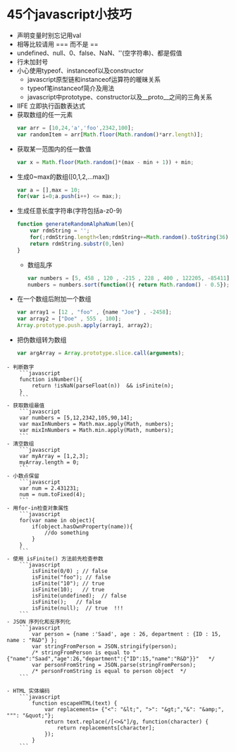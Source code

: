 # 45个javascript小技巧 #
- 声明变量时别忘记用val
- 相等比较请用 === 而不是 ==
- undefined、null、0、false、NaN、''(空字符串)、都是假值
- 行未加封号
- 小心使用typeof、instanceof以及constructor
   - javascript原型链和instanceof运算符的暖昧关系
   - typeof笔instanceof简介及用法
   - javascript中prototype、constructor以及__proto__之间的三角关系
- IIFE 立即执行函数表达式
- 获取数组的任一元素 
    ```javascript
    var arr = [10,24,'a','foo',2342,100];
    var randomItem = arr[Math.floor(Math.random()*arr.length)];
    ```
- 获取某一范围内的任一数值
    ```javascript
    var x = Math.floor(Math.random()*(max - min + 1)) + min;
  ```
- 生成0~max的数组([0,1,2,...max])
    ```javascript
    var a = [],max = 10;
    for(var i=0;a.push(i++) <= max;);
  ```
- 生成任意长度字符串(字符包括a-z0-9)
    ```javascript
    function generateRandomAlphaNum(len){
        var rdmString = '';
        for(;rdmString.length<len;rdmString+=Math.random().toString(36).substr(2));
        return rdmString.substr(0,len)
    }
    ```
  - 数组乱序
    ```javascript
    var numbers = [5, 458 , 120 , -215 , 228 , 400 , 122205, -85411];
    numbers = numbers.sort(function(){ return Math.random() - 0.5});
    ```
- 在一个数组后附加一个数组
    ```javascript
    var array1 = [12 , "foo" , {name "Joe"} , -2458];
    var array2 = ["Doe" , 555 , 100];
    Array.prototype.push.apply(array1, array2);
  ```
- 把伪数组转为数组
    ```javascript
    var argArray = Array.prototype.slice.call(arguments);
```
- 判断数字
    ```javascript
    function isNumber(){
        return !isNaN(parseFloat(n))  && isFinite(n);
    }
    ```
- 获取数组最值
    ```javascript
    var numbers = [5,12,2342,105,90,14];
    var maxInNumbers = Math.max.apply(Math, numbers);
    var mixInNumbers = Math.min.apply(Math, numbers);
    ```
- 清空数组
    ```javascript
    var myArray = [1,2,3];
    myArray.length = 0;
    ```
- 小数点保留
    ```javascript
    var num = 2.431231;
    num = num.toFixed(4);
    ```
- 用for-in检查对象属性
    ```javascript
    for(var name in object){
        if(object.hasOwnProperty(name)){
            //do something
        }
    }
    ```
- 使用 isFinite() 方法前先检查参数
    ```javascript
        isFinite(0/0) ; // false 
        isFinite("foo"); // false 
        isFinite("10"); // true 
        isFinite(10);   // true 
        isFinite(undefined);  // false 
        isFinite();   // false 
        isFinite(null);  // true  !!! 
    ```
- JSON 序列化和反序列化
    ```javascript
        var person = {name :'Saad', age : 26, department : {ID : 15, name : "R&D"} }; 
        var stringFromPerson = JSON.stringify(person); 
        /* stringFromPerson is equal to "{"name":"Saad","age":26,"department":{"ID":15,"name":"R&D"}}"   */ 
        var personFromString = JSON.parse(stringFromPerson);  
        /* personFromString is equal to person object  */
    ```

- HTML 实体编码
    ```javascript
        function escapeHTML(text) {  
            var replacements= {"<": "&lt;", ">": "&gt;","&": "&amp;", """: "&quot;"};                      
            return text.replace(/[<>&"]/g, function(character) {  
                return replacements[character];  
            }); 
        }
    ```